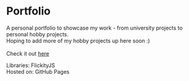 # Portfolio
A personal portfolio to showcase my work - from university projects to personal hobby projects. </br>
Hoping to add more of my hobby projects up here soon :)
</br></br>
Check it out [here](https://michellelee.uk)


Libraries: FlickityJS </br>
Hosted on: GitHub Pages </br>
